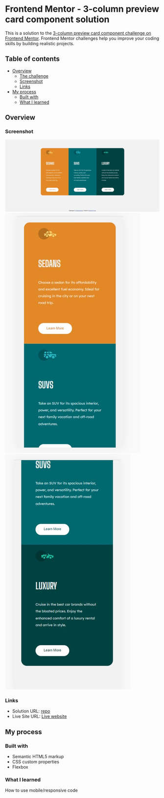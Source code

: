 # Frontend Mentor - 3-column preview card component solution

This is a solution to the [3-column preview card component challenge on Frontend Mentor](https://www.frontendmentor.io/challenges/3column-preview-card-component-pH92eAR2-). Frontend Mentor challenges help you improve your coding skills by building realistic projects.

## Table of contents

- [Overview](#overview)
  - [The challenge](#the-challenge)
  - [Screenshot](#screenshot)
  - [Links](#links)
- [My process](#my-process)
  - [Built with](#built-with)
  - [What I learned](#what-i-learned)


## Overview

### Screenshot

![](./desktop-screenshot.jpg)
![](./mobile-screenshot-1.jpg)
![](./mobile-screenshot-2.jpg)


### Links

- Solution URL: [repo](https://github.com/fertisha/3-column-preview-card-component-main.git)
- Live Site URL: [Live website](https://fertisha.github.io/3-column-preview-card-component-main/)

## My process

### Built with

- Semantic HTML5 markup
- CSS custom properties
- Flexbox


### What I learned

How to use mobile/responsive code
